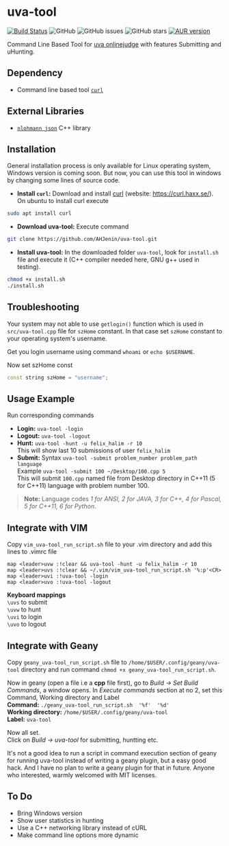 uva-tool
===================


[![Build Status](https://travis-ci.org/arafat-hasan/uva-tool.svg?branch=master)](https://travis-ci.org/arafat-hasan/uva-tool)
![GitHub](https://img.shields.io/github/license/arafat-hasan/uva-tool.svg)
![GitHub issues](https://img.shields.io/github/issues/arafat-hasan/uva-tool.svg)
![GitHub stars](https://img.shields.io/github/stars/arafat-hasan/uva-tool.svg?style=social&label=Stars)
[![AUR version](https://img.shields.io/aur/version/uva-tool-git?logo=Arch-Linux)](https://aur.archlinux.org/packages/uva-tool-git/)


Command Line Based Tool for [uva onlinejudge](https://uva.onlinejudge.org/) with features Submitting and uHunting.


## Dependency
- Command line based tool [`curl`](https://curl.haxx.se/)


## External Libraries
- [`nlohmann json`](https://github.com/nlohmann/json) C++ library


## Installation
General installation process is only available for Linux operating system, Windows version is coming soon. But now, you can use this tool in windows by changing some lines of source code.

- **Install `curl`:** Download and install [curl](https://github.com/curl/curl) (website: https://curl.haxx.se/). On ubuntu to install curl execute  

```sh
sudo apt install curl
```
- **Download uva-tool:** Execute command

```sh
git clone https://github.com/AHJenin/uva-tool.git
```
- **Install uva-tool:** In the downloaded folder `uva-tool`, look for `install.sh` file and execute it (C++ compiler needed here, GNU g++ used in testing).  

```sh
chmod +x install.sh 
./install.sh
```


## Troubleshooting
Your system may not able to use `getlogin()` function which is used in `src/uva-tool.cpp` file for `szHome` constant. In that case set `szHome` constant to your operating system's username.

Get you login username using command `whoami` or `echo $USERNAME`.

Now set szHome const
```cpp
const string szHome = "username";
```


## Usage Example
Run corresponding commands

- **Login:** `uva-tool -login`
- **Logout:** `uva-tool -logout`
- **Hunt:** `uva-tool -hunt -u felix_halim -r 10`  
This will show last 10 submissions of user `felix_halim`
- **Submit:** Syntax `uva-tool -submit problem_number problem_path language`  
Example `uva-tool -submit 100 ~/Desktop/100.cpp 5`  
This will submit `100.cpp` named file from Desktop directory in C++11 (5 for C++11) language with problem number 100.

> **Note:**
> Language codes *1 for ANSI, 2 for JAVA, 3 for C++, 4 for Pascal, 5 for C++11, 6 for Python*.



## Integrate with VIM
Copy `vim_uva-tool_run_script.sh` file to your .vim directory and add this lines to .vimrc file
```
map <leader>uvw :!clear && uva-tool -hunt -u felix_halim -r 10
map <leader>uvs :!clear && ~/.vim/vim_uva-tool_run_script.sh '%:p'<CR>
map <leader>uvi :!uva-tool -login
map <leader>uvo :!uva-tool -logout
```

**Keyboard mappings**  
`\uvs` to submit  
`\uvw` to hunt  
`\uvi` to login  
`\uvo` to logout  




## Integrate with Geany

Copy `geany_uva-tool_run_script.sh` file to `/home/$USER/.config/geany/uva-tool` directory and run command `chmod +x geany_uva-tool_run_script.sh`.

Now in geany (open a file i.e a **cpp** file first), go to *Build -> Set Build Commands*, a window opens. In *Execute commands* section at no 2, set this Command, Working directory and Label  
**Command:** `./geany_uva-tool_run_script.sh  '%f'  '%d'`  
**Working directory:** `/home/$USER/.config/geany/uva-tool`  
**Label:** `uva-tool`  


Now all set.  
Click on *Build -> uva-tool* for submitting, huntting etc.  

It's not a good idea to run a script in command execution section of geany for running uva-tool instead of writing a geany plugin, but a easy good hack. And I have no plan to write a geany plugin for that in future. Anyone who interested, warmly welcomed with MIT licenses.



## To Do

- Bring Windows version
- Show user statistics in hunting
- Use a C++ networking library instead of cURL
- Make command line options more dynamic

